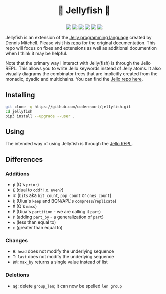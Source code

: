 # <p align="center">🪼 Jellyfish 🪼</p>

<p align="center">
    <a href="https://github.com/codereport/jellyfish/issues" alt="contributions welcome">
        <img src="https://img.shields.io/badge/contributions-welcome-brightgreen.svg?style=flat" /></a>
    <a href="https://lbesson.mit-license.org/" alt="MIT license">
        <img src="https://img.shields.io/badge/License-MIT-blue.svg" /></a>
    <a href="https://www.python.org/">
        <img src="https://img.shields.io/badge/Python-3-ff69b4.svg"/></a>
    <a href="https://github.com/codereport?tab=followers" alt="GitHub followers">
        <img src="https://img.shields.io/github/followers/codereport.svg?style=social&label=Follow" /></a>
    <a href="https://GitHub.com/codereport/jellyfish/stargazers/" alt="GitHub stars">
        <img src="https://img.shields.io/github/stars/codereport/jellyfish.svg?style=social&label=Star" /></a>
    <a href="https://twitter.com/code_report" alt="Twitter">
        <img src="https://img.shields.io/twitter/follow/code_report.svg?style=social&label=@code_report" /></a>
</p>

Jellyfish is an extension of the [Jelly programming language](https://github.com/DennisMitchell/jellylanguage/) created by Dennis Mitchell. Please visit his [repo](https://github.com/DennisMitchell/jellylanguage/) for the original documentation. This repo will focus on fixes and extensions as well as additional documention when I think it may be helpful.

Note that the primary way I interact with Jelly(fish) is through the Jello REPL. This allows you to write Jello keywords instead of Jelly atoms. It also visually diagrams the combinator trees that are implicitly created from the monadic, dyadic and multichains. You can find the [Jello repo here](https://github.com/codereport/jello/).

## Installing

```bash
git clone -q https://github.com/codereport/jellyfish.git
cd jellyfish
pip3 install --upgrade --user .
```

## Using

The intended way of using Jellyfish is through the [Jello REPL](https://github.com/codereport/jello/).

## Differences

### Additions

* `ṕ` (Q's `prior`)
* `É` (dual to `odd?` i.e. `even?`)
* `①` (`bits` aka `bit_count`, `pop_count` or `ones_count`)
* `ḳ` (Uiua's `keep` and BQN/APL's `compress`/`replicate`)
* `Ḿ` (Q's `maxs`)
* `Ṕ` (Uiua's `partition` - we are calling it `part`)
* `Ꝑ` (adding `part_by` - a generalization of `part`)
* `≤` (less than equal to)
* `≥` (greater than equal to)

### Changes

* `Ḣ`: `head` does not modify the underlying sequence
* `Ṫ`: `last` does not modify the underlying sequence
* `ÐṀ`: `max_by` returns a single value instead of list

### Deletions
* `Œɠ`: delete `group_len`; it can now be spelled `len group`
